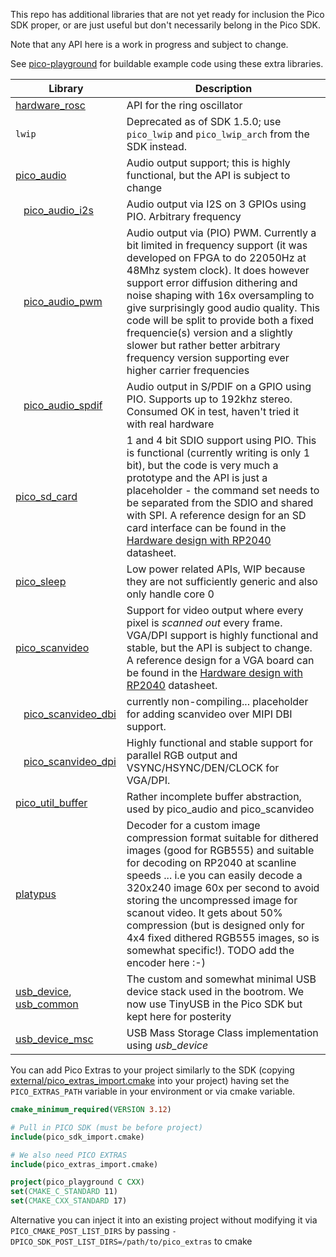 This repo has additional libraries that are not yet ready for inclusion the Pico SDK proper,
or are just useful but don't necessarily belong in the Pico SDK.

Note that any API here is a work in progress and subject to change.

See [pico-playground](https://github.com/raspberrypi/pico-playground) for buildable example code using these extra libraries.


Library|Description 
---|---
[hardware_rosc](src/rp2_common/hardware_rosc)| API for the ring oscillator
`lwip`| Deprecated as of SDK 1.5.0; use `pico_lwip` and `pico_lwip_arch` from the SDK instead. 
[pico_audio](src/common/pico_audio)|Audio output support; this is highly functional, but the API is subject to change 
&nbsp;&nbsp;&nbsp;[pico_audio_i2s](src/rp2_common/pico_audio_i2s)|Audio output via I2S on 3 GPIOs using PIO. Arbitrary frequency
&nbsp;&nbsp;&nbsp;[pico_audio_pwm](src/rp2_common/pico_audio_pwm)|Audio output via (PIO) PWM. Currently a bit limited in frequency support (it was developed on FPGA to do 22050Hz at 48Mhz system clock). It does however support error diffusion dithering and noise shaping with 16x oversampling to give surprisingly good audio quality. This code will be split to provide both a fixed frequencie(s) version and a slightly slower but rather better arbitrary frequency version supporting ever higher carrier frequencies 
&nbsp;&nbsp;&nbsp;[pico_audio_spdif](src/rp2_common/pico_audio_spdif)|Audio output in S/PDIF on a GPIO using PIO. Supports up to 192khz stereo. Consumed OK in test, haven't tried it with real hardware
[pico_sd_card](src/rp2_common/pico_sd_card)|1 and 4 bit SDIO support using PIO. This is functional (currently writing is only 1 bit), but the code is very much a prototype and the API is just a placeholder - the command set needs to be separated from the SDIO and shared with SPI. A reference design for an SD card interface can be found in the [Hardware design with RP2040](https://datasheets.raspberrypi.com/rp2040/hardware-design-with-rp2040.pdf) datasheet.
[pico_sleep](src/rp2_common/pico_sleep)|Low power related APIs, WIP because they are not sufficiently generic and also only handle core 0
[pico_scanvideo](src/common/pico_scanvideo)|Support for video output where every pixel is _scanned out_ every frame. VGA/DPI support is highly functional and stable, but the API is subject to change. A reference design for a VGA board can be found in the [Hardware design with RP2040](https://datasheets.raspberrypi.com/rp2040/hardware-design-with-rp2040.pdf) datasheet.
&nbsp;&nbsp;&nbsp;[pico_scanvideo_dbi](src/rp2_common/pico_scanvideo_dbi)| currently non-compiling... placeholder for adding scanvideo over MIPI DBI support.
&nbsp;&nbsp;&nbsp;[pico_scanvideo_dpi](src/rp2_common/pico_scanvideo_dpi)| Highly functional and stable support for parallel RGB output and VSYNC/HSYNC/DEN/CLOCK for VGA/DPI.
[pico_util_buffer](src/common/pico_util_buffer)|Rather incomplete buffer abstraction, used by pico_audio and pico_scanvideo
[platypus](src/common/platypus)| Decoder for a custom image compression format suitable for dithered images (good for RGB555) and suitable for decoding on RP2040 at scanline speeds ... i.e you can easily decode a 320x240 image 60x per second to avoid storing the uncompressed image for scanout video. It gets about 50% compression (but is designed only for 4x4 fixed dithered RGB555 images, so is somewhat specific!). TODO add the encoder here :-)
[usb_device](src/rp2_common/usb_device), [usb_common](src/rp2_common/usb_common)| The custom and somewhat minimal USB device stack used in the bootrom. We now use TinyUSB in the Pico SDK but kept here for posterity
[usb_device_msc](src/rp2_common/usb_device_msc)| USB Mass Storage Class implementation using _usb_device_

You can add Pico Extras to your project similarly to the SDK (copying [external/pico_extras_import.cmake](external/pico_extras_import.cmake) into your project)
having set the `PICO_EXTRAS_PATH` variable in your environment or via cmake variable.

```cmake
cmake_minimum_required(VERSION 3.12)

# Pull in PICO SDK (must be before project)
include(pico_sdk_import.cmake)

# We also need PICO EXTRAS
include(pico_extras_import.cmake)

project(pico_playground C CXX)
set(CMAKE_C_STANDARD 11)
set(CMAKE_CXX_STANDARD 17)
``` 

Alternative you can inject it into an existing project without modifying it via `PICO_CMAKE_POST_LIST_DIRS`
 by passing `-DPICO_SDK_POST_LIST_DIRS=/path/to/pico_extras` to cmake
